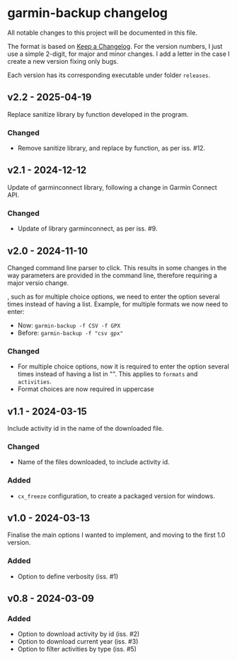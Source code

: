 # garmin-backup changelog

All notable changes to this project will be documented in this file.

The format is based on [Keep a Changelog](https://keepachangelog.com/en/1.1.0/). For the version numbers, I just use a simple 2-digit, for major and minor changes. I add a letter in the case I create a new version fixing only bugs.

Each version has its corresponding executable under folder `releases`.


## v2.2 - 2025-04-19

Replace sanitize library by function developed in the program.


### Changed
- Remove sanitize library, and replace by function, as per iss. #12.


## v2.1 - 2024-12-12

Update of garminconnect library, following a change in Garmin Connect API.


### Changed
- Update of library garminconnect, as per iss. #9.


## v2.0 - 2024-11-10

Changed command line parser to click. This results in some changes in the way parameters are provided in the command line, therefore requiring a major versio change.

, such as for multiple choice options, we need to enter the option several times instead of having a list. Example, for multiple formats we now need to enter:

- Now: `garmin-backup -f CSV -f GPX`
- Before: `garmin-backup -f "csv gpx"`


### Changed
- For multiple choice options, now it is required to enter the option several times instead of having a list in "". This applies to `formats` and `activities`.
- Format choices are now required in uppercase


## v1.1 - 2024-03-15

Include activity id in the name of the downloaded file.


### Changed
- Name of the files downloaded, to include activity id.


### Added
- `cx_freeze` configuration, to create a packaged version for windows.


## v1.0 - 2024-03-13

Finalise the main options I wanted to implement, and moving to the first 1.0 version.


### Added
- Option to define verbosity (iss. #1)


## v0.8 - 2024-03-09

### Added
- Option to download activity by id (iss. #2)
- Option to download current year (iss. #3)
- Option to filter activities by type (iss. #5)
